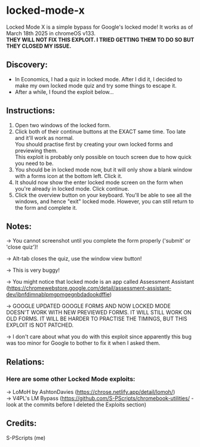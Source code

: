 # locked-mode-x
Locked Mode X is a simple bypass for Google's locked mode! It works as of March 18th 2025 in chromeOS v133. <br>
**THEY WILL NOT FIX THIS EXPLOIT. I TRIED GETTING THEM TO DO SO BUT THEY CLOSED MY ISSUE.**

## Discovery:
- In Economics, I had a quiz in locked mode. After I did it, I decided to make my own locked mode quiz and try some things to escape it.
- After a while, I found the exploit below...

## Instructions:
1. Open two windows of the locked form.
2. Click both of their continue buttons at the EXACT same time. Too late and it'll work as normal. <br>
   You should practise first by creating your own locked forms and previewing them. <br>
   This exploit is probably only possible on touch screen due to how quick you need to be. <br>
4. You should be in locked mode now, but it will only show a blank window with a forms icon at the bottom left. Click it.
5. It should now show the enter locked mode screen on the form when you're already in locked mode. Click continue.
6. Click the overview button on your keyboard. You'll be able to see all the windows, and hence "exit" locked mode. However, you can still return to the form and complete it.

## Notes:
-> You cannot screenshot until you complete the form properly ('submit' or 'close quiz')! <br>

-> Alt-tab closes the quiz, use the window view button! <br>

-> This is very buggy! <br>

-> You might notice that locked mode is an app called Assessment Assistant (https://chromewebstore.google.com/detail/assessment-assistant-dev/ibnfdimnablpmgpmgegnbdadookdffie) <br>

-> GOOGLE UPDATED GOOGLE FORMS AND NOW LOCKED MODE DOESN'T WORK WITH NEW PREVIEWED FORMS. IT WILL STILL WORK ON OLD FORMS. IT WILL BE HARDER TO PRACTISE THE TIMINGS, BUT THIS EXPLOIT IS NOT PATCHED. <br> 

-> I don't care about what you do with this exploit since apparently this bug was too minor for Google to bother to fix it when I asked them. <br>

## Relations:
### Here are some other Locked Mode exploits:
-> LoMoH by AshtonDavies (https://chrose.netlify.app/detail/lomoh/) <br>
-> V4PL's LM Bypass (https://github.com/S-PScripts/chromebook-utilities/ - look at the commits before I deleted the Exploits section)

## Credits:
S-PScripts (me)
